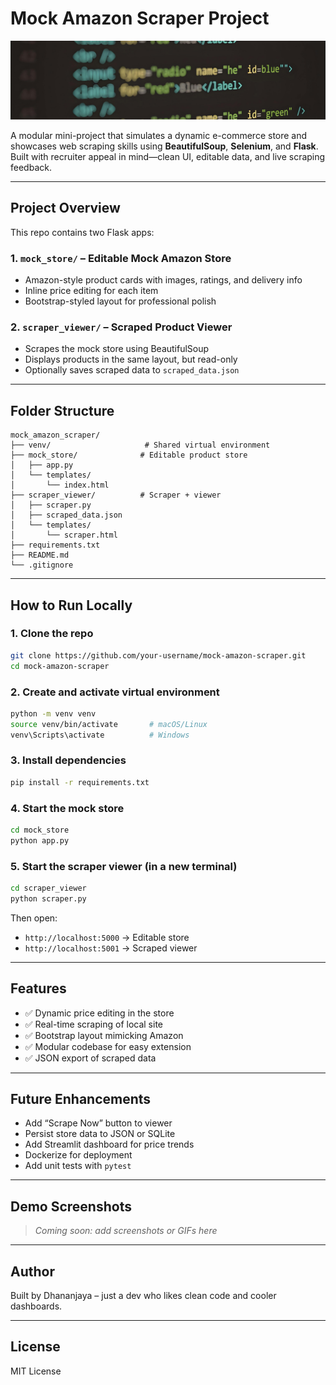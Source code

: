 # Mock Amazon Scraper Project

![Banner](https://github.com/dhananjayaDev/mini-web-scraping/blob/main/web%20scrape%20project%20banner.png)

A modular mini-project that simulates a dynamic e-commerce store and showcases web scraping skills using **BeautifulSoup**, **Selenium**, and **Flask**. Built with recruiter appeal in mind—clean UI, editable data, and live scraping feedback.

---

##  Project Overview

This repo contains two Flask apps:

### 1. `mock_store/` – Editable Mock Amazon Store
- Amazon-style product cards with images, ratings, and delivery info
- Inline price editing for each item
- Bootstrap-styled layout for professional polish

### 2. `scraper_viewer/` – Scraped Product Viewer
- Scrapes the mock store using BeautifulSoup
- Displays products in the same layout, but read-only
- Optionally saves scraped data to `scraped_data.json`

---

##  Folder Structure

```
mock_amazon_scraper/
├── venv/                     # Shared virtual environment
├── mock_store/              # Editable product store
│   ├── app.py
│   └── templates/
│       └── index.html
├── scraper_viewer/          # Scraper + viewer
│   ├── scraper.py
│   ├── scraped_data.json
│   └── templates/
│       └── scraper.html
├── requirements.txt
├── README.md
└── .gitignore
```

---

##  How to Run Locally

### 1. Clone the repo
```bash
git clone https://github.com/your-username/mock-amazon-scraper.git
cd mock-amazon-scraper
```

### 2. Create and activate virtual environment
```bash
python -m venv venv
source venv/bin/activate       # macOS/Linux
venv\Scripts\activate          # Windows
```

### 3. Install dependencies
```bash
pip install -r requirements.txt
```

### 4. Start the mock store
```bash
cd mock_store
python app.py
```

### 5. Start the scraper viewer (in a new terminal)
```bash
cd scraper_viewer
python scraper.py
```

Then open:
- `http://localhost:5000` → Editable store
- `http://localhost:5001` → Scraped viewer

---

##  Features

- ✅ Dynamic price editing in the store
- ✅ Real-time scraping of local site
- ✅ Bootstrap layout mimicking Amazon
- ✅ Modular codebase for easy extension
- ✅ JSON export of scraped data

---

##  Future Enhancements

- Add “Scrape Now” button to viewer
- Persist store data to JSON or SQLite
- Add Streamlit dashboard for price trends
- Dockerize for deployment
- Add unit tests with `pytest`

---

##  Demo Screenshots

> _Coming soon: add screenshots or GIFs here_

---

##  Author

Built by Dhananjaya – just a dev who likes clean code and cooler dashboards.

---

##  License

MIT License


